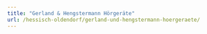 ```yaml
---
title: "Gerland & Hengstermann Hörgeräte"
url: /hessisch-oldendorf/gerland-und-hengstermann-hoergeraete/
---
```

